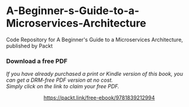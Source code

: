 # A-Beginner-s-Guide-to-a-Microservices-Architecture
Code Repository for A Beginner's Guide to a Microservices Architecture, published by Packt
### Download a free PDF

 <i>If you have already purchased a print or Kindle version of this book, you can get a DRM-free PDF version at no cost.<br>Simply click on the link to claim your free PDF.</i>
<p align="center"> <a href="https://packt.link/free-ebook/9781839212994">https://packt.link/free-ebook/9781839212994 </a> </p>